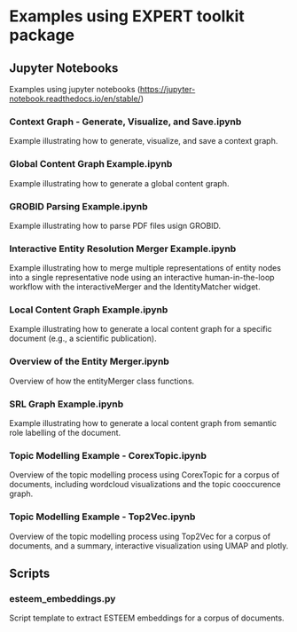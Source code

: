 # Examples using EXPERT toolkit package

## Jupyter Notebooks
Examples using jupyter notebooks (https://jupyter-notebook.readthedocs.io/en/stable/)


### Context Graph - Generate, Visualize, and Save.ipynb
Example illustrating how to generate, visualize, and save a context graph.

### Global Content Graph Example.ipynb
Example illustrating how to generate a global content graph.

### GROBID Parsing Example.ipynb
Example illustrating how to parse PDF files usign GROBID.

### Interactive Entity Resolution Merger Example.ipynb
Example illustrating how to merge multiple representations of entity nodes into a single representative node using an interactive human-in-the-loop workflow with the interactiveMerger and the IdentityMatcher widget.

### Local Content Graph Example.ipynb
Example illustrating how to generate a local content graph for a specific document (e.g., a scientific publication).


### Overview of the Entity Merger.ipynb
Overview of how the entityMerger class functions.


### SRL Graph Example.ipynb
Example illustrating how to generate a local content graph from semantic role labelling of the document.


### Topic Modelling Example - CorexTopic.ipynb
Overview of the topic modelling process using CorexTopic for a corpus of documents, including wordcloud visualizations and the topic cooccurence graph.

### Topic Modelling Example - Top2Vec.ipynb
Overview of the topic modelling process using Top2Vec for a corpus of documents, and a summary, interactive visualization using UMAP and plotly.


## Scripts

### esteem_embeddings.py
Script template to extract ESTEEM embeddings for a corpus of documents.


